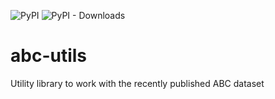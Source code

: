 ![PyPI](https://img.shields.io/pypi/v/abc_utils)
![PyPI - Downloads](https://img.shields.io/pypi/dm/abc_utils)

# abc-utils
Utility library to work with the recently published ABC dataset
